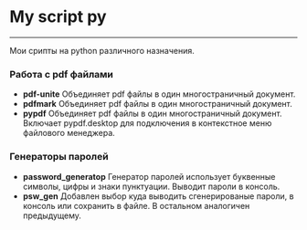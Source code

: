 # My script py

---

Мои срипты на python различного назначения.

### Работа с pdf файлами

 -  **pdf-unite**
    Объединяет pdf файлы в один многостраничный документ.
 -  **pdfmark**
    Объединяет pdf файлы в один многостраничный документ.
 -  **pypdf**
    Объединяет pdf файлы в один многостраничный документ. Включает pypdf.desktop для подключения в контекстное меню файлового менеджера.

### Генераторы паролей

 -  **password_generatop**
    Генератор паролей использует буквенные символы, цифры и знаки пунктуации. Выводит пароли в консоль.
 -  **psw_gen**
    Добавлен выбор куда выводить сгенерированые пароли, в консоль или сохранить в файле. В остальном аналогичен предыдущему.
